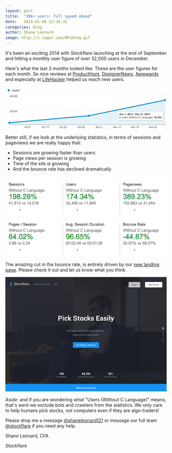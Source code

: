 ```yaml
---
layout: post
title:  "30k+ users: full speed ahead"
date:   2015-01-08 12:36:32
categories: blog
author: Shane Leonard
image: http://i.imgur.com/NPiHlbq.gif
---
```


It's been an exciting 2014 with Stockflare launching at the end of September and hitting a monthly user figure of over 32,000 users in December. 

Here's what the last 3 months looked like. These are the user figures for each month. So nice reviews at [ProductHunt](http://www.producthunt.com/posts/stockflare), [DesignerNews](https://news.layervault.com/stories/40122-site-design-stockflares-new-landing-page), [Awwwards](http://www.awwwards.com/best-websites/stockflare/) and especially at [LifeHacker](http://twocents.lifehacker.com/stockflare-simplifies-stock-market-data-to-make-investi-1672035079) helped us reach new users. 

![User numbers](/img/user-numbers-Dec-2014.png "User numbers")

Better still, if we look at the underlying statistics, in terms of sessions and pageviews we are really happy that:

* Sessions are growing faster than users
* Page views per session is growing
* Time of the site is growing
* And the bounce rate has declined dramatically

![Usage Stats](/img/Detailed-Stats-Dec-2014.png "Usage Stats")

The amazing cut in the bounce rate, is entirely driven by our [new landing page](https://stockflare.com/#landing). Please check it out and let us know what you think.

![Landing Page](/img/Landing-page-Dec-2014.png "Landing Page")

*Aside:* and if you are wondering what "Users (Without C Language)" means, that's went we exclude bots and crawlers from the statistics. We only care to help humans pick stocks, not computers even if they are algo-traders!

Please drop me a message [@shaneleonard121](https://twitter.com/shaneleonard121) or message our full team [@stockflare](https://twitter.com/stockflare) if you need any help. 

Shane Leonard, CFA

Stockflare
